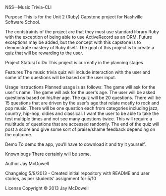 NSS--Music Trivia-CLI

Purpose
This is for the Unit 2 (Ruby) Capstone project for Nashville Software School.

The contstraints of the project are that they must use standard library Ruby with the exception of being able to use ActiveRecord as an ORM. Future exceptions may be added, but the concept with this capstone is to demonstrate mastery of Ruby itself.
The goal of this project is to create a quiz that will be rewarding to the user.

Project Status/To Do
This project is currently in the planning stages

Features
The music trivia quiz will include interaction with the user and some of the questions will be based on the user input.

Usage Instructions
Planned usage is as follows:
The game will ask for the user's name.
The game will ask for the user's age.
The user will be asked questions based on his/her age.
The quiz will be 20 questions.  There will be 15 questions that are driven by the user's age that relate mostly to rock and pop music.  There will be one question each from categories including jazz, country, hip-hop, oldies and classical.
I want the user to be able to take the test multiple times and not see many questions twice.  This will require a multitude of questions that are accessed randomly.
The end of the quiz will post a score and give some sort of praise/shame feedback depending on the outcome.

Demo
To demo the app, you'll have to download it and try it yourself.

Known bugs
There certainly will be some.

Author
Jay McDowell

Changelog
5/9/2013 - Created initial repository with README and user stories, as per students' assignment for 5/10

License
Copyright © 2013 Jay McDowell